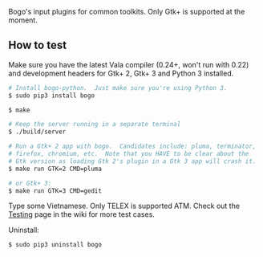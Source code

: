 Bogo's input plugins for common toolkits.  Only Gtk+ is supported at
the moment.

## How to test

Make sure you have the latest Vala compiler (0.24+, won't run with
0.22) and development headers for Gtk+ 2, Gtk+ 3 and Python 3
installed.

```bash
# Install bogo-python.  Just make sure you're using Python 3.
$ sudo pip3 install bogo

$ make

# Keep the server running in a separate terminal
$ ./build/server

# Run a Gtk+ 2 app with bogo.  Candidates include: pluma, terminator,
# firefox, chromium, etc.  Note that you HAVE to be clear about the
# Gtk version as loading Gtk 2's plugin in a Gtk 3 app will crash it.
$ make run GTK=2 CMD=pluma

# or Gtk+ 3:
$ make run GTK=3 CMD=gedit
```

Type some Vietnamese.  Only TELEX is supported ATM.  Check out the
[Testing](https://github.com/lewtds/bogo/wiki/Testing) page in the
wiki for more test cases.

Uninstall:

```bash
$ sudo pip3 uninstall bogo
```
